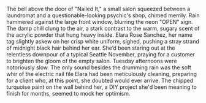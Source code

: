 The bell above the door of "Nailed It," a small salon squeezed between a laundromat and a questionable-looking psychic's shop, chimed merrily.  Rain hammered against the large front window, blurring the neon "OPEN" sign. The damp chill clung to the air, a stark contrast to the warm, sugary scent of the acrylic powder that hung heavy inside.  Elara Rose Sanchez, her name tag slightly askew on her crisp white uniform, sighed, pushing a stray strand of midnight black hair behind her ear.  She’d been staring out at the relentless downpour of a typical Seattle November, praying for a customer to brighten the gloom of the empty salon.  Tuesday afternoons were notoriously slow. The only sound besides the drumming rain was the soft whir of the electric nail file Elara had been meticulously cleaning, preparing for a client who, at this point, she doubted would ever arrive.  The chipped turquoise paint on the wall behind her, a DIY project she'd been meaning to finish for months, seemed to mock her optimism.

